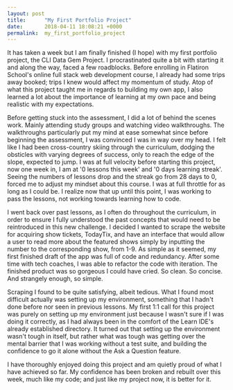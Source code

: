 ```yaml
---
layout: post
title:      "My First Portfolio Project"
date:       2018-04-11 18:08:21 +0000
permalink:  my_first_portfolio_project
---
```


It has taken a week but I am finally finished (I hope) with my first portfolio project, the CLI Data Gem Project. I procrastinated quite a bit with starting it and along the way, faced a few roadblocks. Before enrolling in Flatiron School's online full stack web development course, I already had some trips away booked; trips I knew would affect my momentum of study. Atop of what this project taught me in regards to building my own app, I also learned a lot about the importance of learning at my own pace and being realistic with my expectations. 

Before getting stuck into the assessment, I did a lot of behind the scenes work. Mainly attending study groups and watching video walkthroughs. The walkthroughs particularly put my mind at ease somewhat since before beginning the assessment, I was convinced I was in way over my head. I felt like I had been cross-country skiing through the curriculum, dodging the obsticles with varying degrees of success, only to reach the edge of the slope, expected to jump. I was at full velocity before starting this project, now one week in, I am at '0 lessons this week' and '0 days learning streak'. Seeing the numbers of lessons drop and the streak go from 28 days to 0, forced me to adjust my mindset about this course. I was at full throttle for as long as I could be. I realize now that up until this point, I was working to pass the lessons, not working towards learning how to code.

I went back over past lessons, as I often do throughout the curriculum, in order to ensure I fully understood the past concepts that would need to be reintroduced in this new challenge. I decided I wanted to scrape the website for acquiring show tickets, TodayTix, and have an interface that would allow a user to read more about the featured shows simply by inputting the number to the corresponding show, from 1-9. As simple as it seemed, my first finished draft of the app was full of code and redundancy. After some time with tech coaches, I was able to refactor the code with iteration. The finished product was so gorgeous I could have cried. So clean. So concise. And strangely enough, so simple.

Scraping I found to be quite satisfying, albeit tedious. What I found most difficult actually was setting up my environment, something that I hadn't done before nor seen in previous lessons. My first 1:1 call for this project was purely on setting up my environment just because I wasn't sure if I was doing it correctly, as I had always been in the comfort of the Learn IDE's already established directory. It turned out that setting up the environment wasn't tough in itself, but rather what was tough was getting over the mental barrier that I was working without a test suite, and building the confidence to go it alone without the Ask a Question feature. 

I have thoroughly enjoyed doing this project and am quietly proud of what I have achieved so far. My confidence has been broken and rebuilt over this week, much like my code; and just like my project now, it is better for it.



